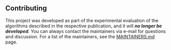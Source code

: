 ## Contributing
This project was developed as part of the experimental evaluation of the algorithms
described in the respective publication, and it will ***no longer be developed***. You can always contact the maintainers via e-mail for questions and discussion. For a list of the maintainers, see the [MAINTAINERS.md](MAINTAINERS.md) page.
